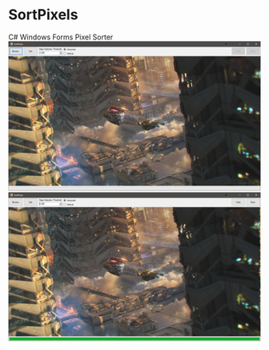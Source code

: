 # SortPixels

C# Windows Forms Pixel Sorter
![Before](images/before.PNG)
![After](images/after.PNG)
